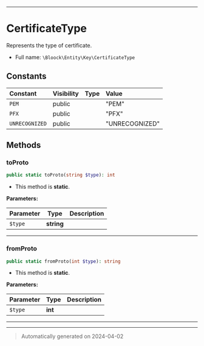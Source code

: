 ***

# CertificateType

Represents the type of certificate.



* Full name: `\Bloock\Entity\Key\CertificateType`


## Constants

| Constant | Visibility | Type | Value |
|:---------|:-----------|:-----|:------|
|`PEM`|public| |&quot;PEM&quot;|
|`PFX`|public| |&quot;PFX&quot;|
|`UNRECOGNIZED`|public| |&quot;UNRECOGNIZED&quot;|


## Methods


### toProto



```php
public static toProto(string $type): int
```



* This method is **static**.




**Parameters:**

| Parameter | Type | Description |
|-----------|------|-------------|
| `$type` | **string** |  |





***

### fromProto



```php
public static fromProto(int $type): string
```



* This method is **static**.




**Parameters:**

| Parameter | Type | Description |
|-----------|------|-------------|
| `$type` | **int** |  |





***


***
> Automatically generated on 2024-04-02
